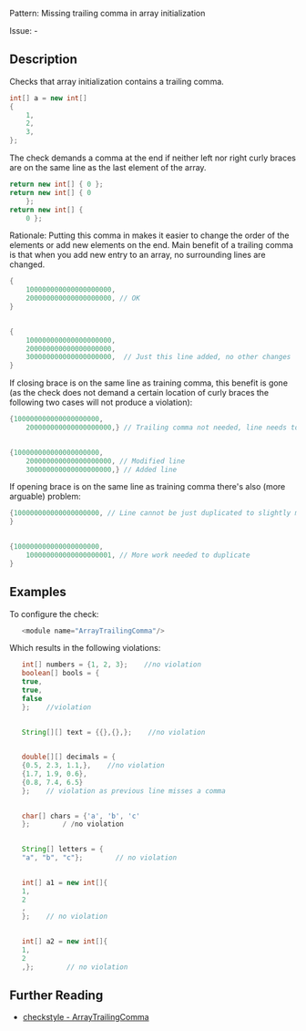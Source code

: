 Pattern: Missing trailing comma in array initialization

Issue: -

## Description

Checks that array initialization contains a trailing comma. 


```java
int[] a = new int[]
{
    1,
    2,
    3,
};
```
        

The check demands a comma at the end if neither left nor right curly braces are on the same line as the last element of the array. 


```java
return new int[] { 0 };
return new int[] { 0
    };
return new int[] {
    0 };
```
        

Rationale: Putting this comma in makes it easier to change the order of the elements or add new elements on the end. Main benefit of a trailing comma is that when you add new entry to an array, no surrounding lines are changed. 


```java
{
    100000000000000000000,
    200000000000000000000, // OK
}
 

{
    100000000000000000000,
    200000000000000000000,
    300000000000000000000,  // Just this line added, no other changes
}
```
        

If closing brace is on the same line as training comma, this benefit is gone (as the check does not demand a certain location of curly braces the following two cases will not produce a violation): 


```java
{100000000000000000000,
    200000000000000000000,} // Trailing comma not needed, line needs to be modified anyway
 

{100000000000000000000,
    200000000000000000000, // Modified line
    300000000000000000000,} // Added line
```
        

If opening brace is on the same line as training comma there's also (more arguable) problem: 


```java
{100000000000000000000, // Line cannot be just duplicated to slightly modify entry
}
 

{100000000000000000000,
    100000000000000000001, // More work needed to duplicate
}
```
        

## Examples

To configure the check: 


```java
   <module name="ArrayTrailingComma"/>
```
 

Which results in the following violations: 


```java
   int[] numbers = {1, 2, 3};    //no violation
   boolean[] bools = {
   true,
   true,
   false
   };    //violation
 

   String[][] text = {{},{},};    //no violation
 

   double[][] decimals = {
   {0.5, 2.3, 1.1,},    //no violation
   {1.7, 1.9, 0.6},
   {0.8, 7.4, 6.5}
   };    // violation as previous line misses a comma
 

   char[] chars = {'a', 'b', 'c'
   };        / /no violation
 

   String[] letters = {
   "a", "b", "c"};        // no violation
 

   int[] a1 = new int[]{
   1,
   2
   ,
   };    // no violation
 

   int[] a2 = new int[]{
   1,
   2
   ,};        // no violation
```

## Further Reading

* [checkstyle - ArrayTrailingComma](https://checkstyle.sourceforge.io/checks/coding/arraytrailingcomma.html#ArrayTrailingComma)
